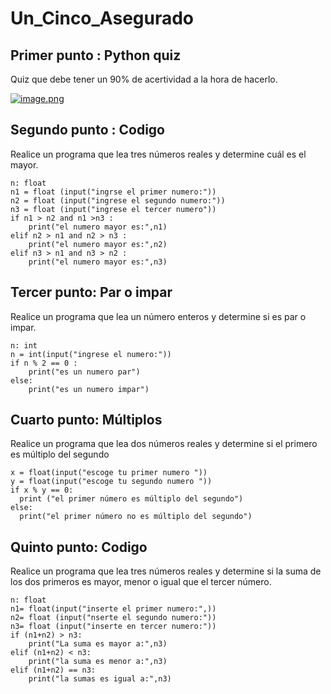 # Un_Cinco_Asegurado

## Primer punto : Python quiz
Quiz que debe tener un 90% de acertividad a la hora de hacerlo.

[![image.png](https://i.postimg.cc/pTSVBng0/image.png)](https://postimg.cc/ftxhzkWX)

## Segundo punto : Codigo 
Realice un programa que lea tres números reales y determine cuál es el mayor.

```
n: float
n1 = float (input("ingrse el primer numero:"))
n2 = float (input("ingrese el segundo numero:"))
n3 = float (input("ingrese el tercer numero"))
if n1 > n2 and n1 >n3 :
    print("el numero mayor es:",n1)
elif n2 > n1 and n2 > n3 :
    print("el numero mayor es:",n2)
elif n3 > n1 and n3 > n2 :
    print("el numero mayor es:",n3)
```
## Tercer punto: Par o impar
Realice un programa que lea un número enteros y determine si es par o impar.

```
n: int
n = int(input("ingrese el numero:"))
if n % 2 == 0 :
    print("es un numero par")
else:
    print("es un numero impar")  
```


## Cuarto punto: Múltiplos
Realice un programa que lea dos números reales y determine si el primero es múltiplo del segundo

```
x = float(input("escoge tu primer numero "))
y = float(input("escoge tu segundo numero "))
if x % y == 0:
  print ("el primer número es múltiplo del segundo")
else: 
  print("el primer número no es múltiplo del segundo")
```

## Quinto punto: Codigo
Realice un programa que lea tres números reales y determine si la suma de los dos primeros es mayor, menor o igual que el tercer número.

```
n: float
n1= float(input("inserte el primer numero:",))
n2= float (input("nserte el segundo numero:"))
n3= float (input("inserte en tercer numero:"))
if (n1+n2) > n3:
    print("La suma es mayor a:",n3)
elif (n1+n2) < n3:
    print("la suma es menor a:",n3)
elif (n1+n2) == n3:
    print("la sumas es igual a:",n3)
```
